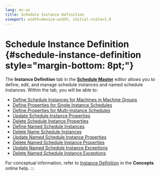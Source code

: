 ```yaml
---
lang: en-us
title: Schedule Instance Definition
viewport: width=device-width, initial-scale=1.0
---
```


#  Schedule Instance Definition {#schedule-instance-definition style="margin-bottom: 8pt;"}

The **Instance Definition** tab in the [**Schedule Master**](Using-Schedule-Master.md) editor allows you to define,
edit, and manage schedule instances and named schedule instances. Within
the tab, you will be able to:

-   [Define Schedule Instances for Machines in Machine     Groups](Defining-Schedule-Instances-for-Machines.md)
-   [Define Properties for Single Instance     Schedules](Defining-Properties-for-Single-Instance-Schedules.md)
-   [Define Properties for Multi-Instance     Schedules](Defining-Properties-for-Multi-Instance-Schedules.md)
-   [Update Schedule Instance     Properties](Updating-Schedule-Instance-Properties.md)
-   [Delete Schedule Instance     Properties](Deleting-Schedule-Instance-Properties.md)
-   [Define Named Schedule     Instances](Defining-Named-Schedule-Instances.md)
-   [Delete Name Schedule     Instances](Deleting-Named-Schedule-Instances.md)
-   [Update Named Schedule Instance     Properties](Updating-Named-Schedule-Instance-Properties.md)
-   [Delete Named Schedule Instance     Properties](Deleting-Named-Schedule-Instance-Properties.md)
-   [Update Named Schedule Instance     Exceptions](Updating-Named-Schedule-Instance-Exceptions.md)
-   [Delete Named Schedule Instance     Exceptions](Deleting-Named-Schedule-Instance-Exceptions.md)

For conceptual information, refer to [Instance Definition](../../Concepts/Instance-Definition.md) in
the **Concepts** online help.
:::

 

